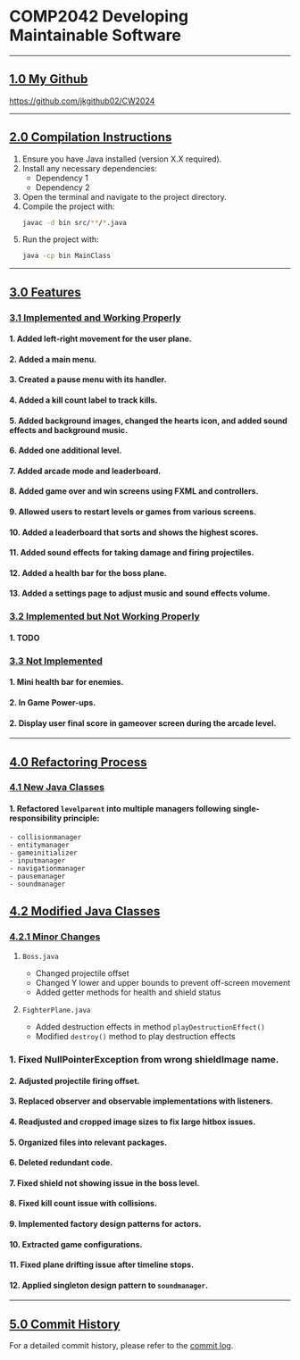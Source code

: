# COMP2042 Developing Maintainable Software

---

## <ins>1.0 My Github</ins>
https://github.com/jkgithub02/CW2024

---

## <ins>2.0 Compilation Instructions</ins>
1. Ensure you have Java installed (version X.X required).
2. Install any necessary dependencies:
   - Dependency 1
   - Dependency 2
3. Open the terminal and navigate to the project directory.
4. Compile the project with:
    ```sh
    javac -d bin src/**/*.java
    ```
5. Run the project with:
    ```sh
    java -cp bin MainClass
    ```

---

## <ins>3.0 Features</ins>
### <ins>3.1 Implemented and Working Properly</ins>
#### 1. Added left-right movement for the user plane.
#### 2. Added a main menu.
#### 3. Created a pause menu with its handler.
#### 4. Added a kill count label to track kills.
#### 5. Added background images, changed the hearts icon, and added sound effects and background music.
#### 6. Added one additional level.
#### 7. Added arcade mode and leaderboard.
#### 8. Added game over and win screens using FXML and controllers.
#### 9. Allowed users to restart levels or games from various screens.
#### 10. Added a leaderboard that sorts and shows the highest scores.
#### 11. Added sound effects for taking damage and firing projectiles.
#### 12. Added a health bar for the boss plane.
#### 13. Added a settings page to adjust music and sound effects volume.

### <ins>3.2 Implemented but Not Working Properly</ins>
#### 1. TODO

### <ins>3.3 Not Implemented</ins>
#### 1. Mini health bar for enemies.
#### 2. In Game Power-ups.
#### 2. Display user final score in gameover screen during the arcade level.

---

## <ins>4.0 Refactoring Process</ins>
### <ins>4.1 New Java Classes</ins>
#### 1. Refactored `levelparent` into multiple managers following single-responsibility principle:
    - collisionmanager
    - entitymanager
    - gameinitializer
    - inputmanager
    - navigationmanager
    - pausemanager
    - soundmanager

## <ins>4.2 Modified Java Classes</ins>
### <ins>4.2.1 Minor Changes</ins>
1. `Boss.java`
   - Changed projectile offset
   - Changed Y lower and upper bounds to prevent off-screen movement
   - Added getter methods for health and shield status

2. `FighterPlane.java`
   - Added destruction effects in method `playDestructionEffect()`
   - Modified `destroy()` method to play destruction effects

### 1. Fixed NullPointerException from wrong shieldImage name.
#### 2. Adjusted projectile firing offset.
#### 3. Replaced observer and observable implementations with listeners.
#### 4. Readjusted and cropped image sizes to fix large hitbox issues.
#### 5. Organized files into relevant packages.
#### 6. Deleted redundant code.
#### 7. Fixed shield not showing issue in the boss level.
#### 8. Fixed kill count issue with collisions.
#### 9. Implemented factory design patterns for actors.
#### 10. Extracted game configurations.
#### 11. Fixed plane drifting issue after timeline stops.
#### 12. Applied singleton design pattern to `soundmanager`.

---

## <ins>5.0 Commit History</ins>
For a detailed commit history, please refer to the [commit log](https://github.com/jkgithub02/CW2024/commits).